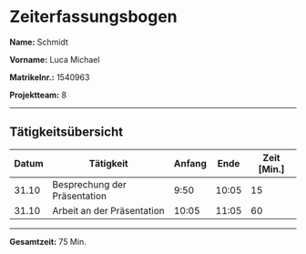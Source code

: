 # Zeiterfassungsbogen

**Name:** Schmidt

**Vorname:** Luca Michael

**Matrikelnr.:** 1540963

**Projektteam:** 8

---

## Tätigkeitsübersicht

| Datum | Tätigkeit                    | Anfang | Ende  | Zeit [Min.] |
| ----- | ---------------------------- | ------ | ----- | ----------- |
| 31.10 | Besprechung der Präsentation | 9:50   | 10:05 | 15          |
| 31.10 | Arbeit an der Präsentation   | 10:05  | 11:05 | 60          |

---

**Gesamtzeit:** 75 Min.
